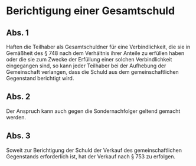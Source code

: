 # Berichtigung einer Gesamtschuld



## Abs. 1

 Haften die Teilhaber als Gesamtschuldner für eine Verbindlichkeit, die sie in Gemäßheit des § 748 nach dem Verhältnis ihrer Anteile zu erfüllen haben oder die sie zum Zwecke der Erfüllung einer solchen Verbindlichkeit eingegangen sind, so kann jeder Teilhaber bei der Aufhebung der Gemeinschaft verlangen, dass die Schuld aus dem gemeinschaftlichen Gegenstand berichtigt wird.

## Abs. 2

 Der Anspruch kann auch gegen die Sondernachfolger geltend gemacht werden.

## Abs. 3

 Soweit zur Berichtigung der Schuld der Verkauf des gemeinschaftlichen Gegenstands erforderlich ist, hat der Verkauf nach § 753 zu erfolgen. 

